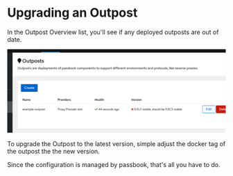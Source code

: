 # Upgrading an Outpost

In the Outpost Overview list, you'll see if any deployed outposts are out of date.

![](./upgrading_outdated.png)

To upgrade the Outpost to the latest version, simple adjust the docker tag of the outpost the the new version.

Since the configuration is managed by passbook, that's all you have to do.
